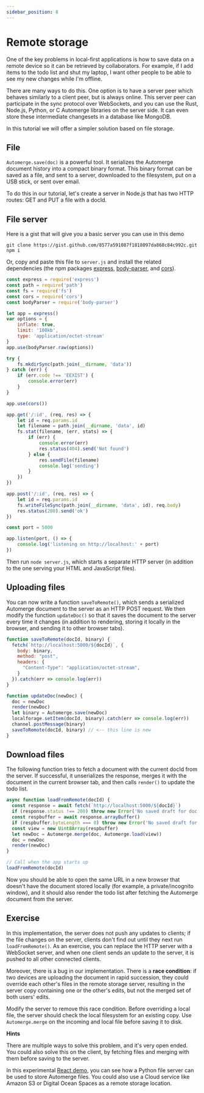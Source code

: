 ```yaml
---
sidebar_position: 8
---
```


# Remote storage

One of the key problems in local-first applications is how to save data on a remote device so it can be retrieved by collaborators. For example, if I add items to the todo list and shut my laptop, I want other people to be able to see my new changes while I'm offline.

There are many ways to do this. One option is to have a server peer which behaves similarly to a client peer, but is always online. This server peer can participate in the sync protocol over WebSockets, and you can use the Rust, Node.js, Python, or C Automerge libraries on the server side. It can even store these intermediate changesets in a database like MongoDB.

In this tutorial we will offer a simpler solution based on file storage. 

## File

```Automerge.save(doc)``` is a powerful tool. It serializes the Automerge document history into a compact binary format. This binary format can be saved as a file, and sent to a server, downloaded to the filesystem, put on a USB stick, or sent over email. 

To do this in our tutorial, let's create a server in Node.js that has two HTTP routes: GET and PUT a file with a docId.

## File server

Here is a gist that will give you a basic server you can use in this demo

```
git clone https://gist.github.com/8577a591087f1818097da868c84c992c.git
npm i 
```

Or, copy and paste this file to `server.js` and install the related dependencies (the npm packages [express](https://www.npmjs.com/package/express), [body-parser](https://www.npmjs.com/package/body-parser), and [cors](https://www.npmjs.com/package/cors)).

```js
const express = require('express')
const path = require('path')
const fs = require('fs')
const cors = require('cors')
const bodyParser = require('body-parser')

let app = express()
var options = {
	inflate: true,
	limit: '100kb',
	type: 'application/octet-stream'
}
app.use(bodyParser.raw(options))

try { 
	fs.mkdirSync(path.join(__dirname, 'data'))
} catch (err) {
	if (err.code !== 'EEXIST') {
		console.error(err)
	} 
}

app.use(cors())

app.get('/:id', (req, res) => {
	let id = req.params.id
	let filename = path.join(__dirname, 'data', id)
	fs.stat(filename, (err, stats) => {
		if (err) {
			console.error(err)
			res.status(404).send('Not found')
		} else { 
			res.sendFile(filename)
			console.log('sending')
		}
	})
})

app.post('/:id', (req, res) => {
	let id = req.params.id
	fs.writeFileSync(path.join(__dirname, 'data', id), req.body)
	res.status(200).send('ok')
})

const port = 5000

app.listen(port, () => {
	console.log('listening on http://localhost:' + port)
})
```

Then run `node server.js`, which starts a separate HTTP server (in addition to the one serving your HTML and JavaScript files).

## Uploading files

You can now write a function `saveToRemote()`, which sends a serialized Automerge document to the server as an HTTP POST request. We then modify the function `updateDoc()` so that it saves the document to the server every time it changes (in addition to rendering, storing it locally in the browser, and sending it to other browser tabs).

```js
function saveToRemote(docId, binary) {
  fetch(`http://localhost:5000/${docId}`, {
    body: binary,
    method: "post",
    headers: {
      "Content-Type": "application/octet-stream",
    }
  }).catch(err => console.log(err))
}

function updateDoc(newDoc) {
  doc = newDoc
  render(newDoc)
  let binary = Automerge.save(newDoc)
  localforage.setItem(docId, binary).catch(err => console.log(err))
  channel.postMessage(binary)
  saveToRemote(docId, binary) // <-- this line is new
}
```

## Download files

The following function tries to fetch a document with the current docId from the server. If successful, it unserializes the response, merges it with the document in the current browser tab, and then calls `render()` to update the todo list.

```js
async function loadFromRemote(docId) {
  const response = await fetch(`http://localhost:5000/${docId}`)
  if (response.status !== 200) throw new Error('No saved draft for doc with id=' + docId)
  const respbuffer = await response.arrayBuffer()
  if (respbuffer.byteLength === 0) throw new Error('No saved draft for doc with id=' + docId)
  const view = new Uint8Array(respbuffer)
  let newDoc = Automerge.merge(doc, Automerge.load(view))
  doc = newDoc
  render(newDoc)
}

// Call when the app starts up
loadFromRemote(docId)
```

Now you should be able to open the same URL in a new browser that doesn't have the document stored locally (for example, a private/incognito window), and it should also render the todo list after fetching the Automerge document from the server.

## Exercise

In this implementation, the server does not push any updates to clients; if the file changes on the server, clients don't find out until they next run `loadFromRemote()`. As an exercise, you can replace the HTTP server with a WebSocket server, and when one client sends an update to the server, it is pushed to all other connected clients.

Moreover, there is a bug in our implementation. There is a **race condition**: if two devices are uploading the document in rapid succession, they could override each other's files in the remote storage server, resulting in the server copy containing one or the other's edits, but not the merged set of both users' edits. 

Modify the server to remove this race condition. Before overriding a local file, the server should check the local filesystem for an existing copy. Use `Automerge.merge` on the incoming and local file before saving it to disk.

**Hints**

There are multiple ways to solve this problem, and it's very open ended. You could also solve this on the client, by fetching files and merging with them before saving to the server.

In this experimental [React demo](https://github.com/alexjg/automerge-todomvc-http), you can see how a Python file server can be used to store Automerge files. You could also use a Cloud service like Amazon S3 or Digital Ocean Spaces as a remote storage location. 
